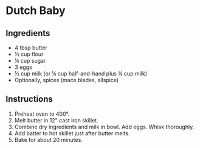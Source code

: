 # Dutch Baby

## Ingredients
 - 4 tbsp butter
 - ½ cup flour
 - ¼ cup sugar
 - 3 eggs
 - ½ cup milk (or ¼ cup half-and-hand plus ¼ cup milk)
 - Optionally, spices (mace blades, allspice)

## Instructions

 1. Preheat oven to 400°.
 2. Melt butter in 12" cast iron skillet.
 3. Combine dry ingredients and milk in bowl. Add eggs. Whisk thoroughly.
 4. Add batter to hot skillet just after butter melts.
 5. Bake for about 20 minutes.

